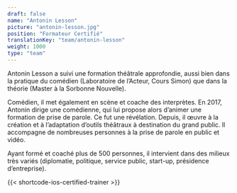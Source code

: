 ```yaml
---
draft: false
name: "Antonin Lesson"
picture: "antonin-lesson.jpg"
position: "Formateur Certifié"
translationKey: "team/antonin-lesson"
weight: 1000
type: "team"
---
```


Antonin Lesson a suivi une formation théâtrale approfondie, aussi bien dans la pratique du comédien (Laboratoire de l’Acteur, Cours Simon) que dans la théorie (Master à la Sorbonne Nouvelle).

Comédien, il met également en scène et coache des interprètes. En 2017, Antonin dirige une comédienne, qui lui propose alors d’animer une formation de prise de parole. Ce fut une révélation. Depuis, il œuvre à la création et à l’adaptation d’outils théâtraux à destination du grand public. Il accompagne de nombreuses personnes à la prise de parole en public et vidéo.

Ayant formé et coaché plus de 500 personnes, il intervient dans des milieux très variés (diplomatie, politique, service public, start-up, présidence d’entreprise).

{{< shortcode-ios-certified-trainer >}}
